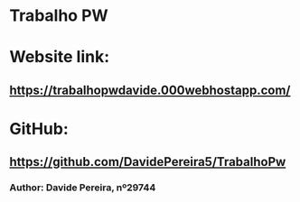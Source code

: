 # Trabalho PW

# Website link:

## https://trabalhopwdavide.000webhostapp.com/


# GitHub:
## https://github.com/DavidePereira5/TrabalhoPw


### Author: Davide Pereira, nº29744